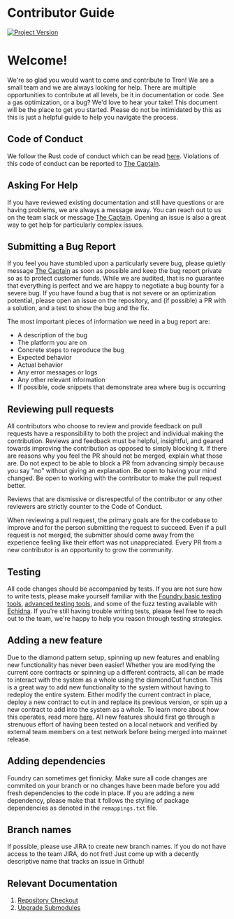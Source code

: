 # Contributor Guide

[![Project Version][version-image]][version-url]

# Welcome!

We're so glad you would want to come and contribute to Tron! We are a small team and we are always looking for help. There are multiple opportunities to contribute at all levels, be it in documentation or code. See a gas optimization, or a bug? We'd love to hear your take! This document will be the place to get you started. Please do not be intimidated by this as this is just a helpful guide to help you navigate the process.


## Code of Conduct

We follow the Rust code of conduct which can be read [here](https://www.rust-lang.org/policies/code-of-conduct). Violations of this code of conduct can be reported to [The Captain](mailto:johnathan@thrackle.io). 

## Asking For Help

If you have reviewed existing documentation and still have questions or are having problems, we are always a message away. You can reach out to us on the team slack or message [The Captain](mailto:johnathan@thrackle.io). Opening an issue is also a great way to get help for particularly complex issues. 

## Submitting a Bug Report

If you feel you have stumbled upon a particularly severe bug, please quietly message [The Captain](mailto:johnathan@thrackle.io) as soon as possible and keep the bug report private so as to protect customer funds. While we are audited, that is no guarantee that everything is perfect and we are happy to negotiate a bug bounty for a severe bug. If you have found a bug that is not severe or an optimization potential, please open an issue on the repository, and (if possible) a PR with a solution, and a test to show the bug and the fix. 

The most important pieces of information we need in a bug report are:

- A description of the bug
- The platform you are on
- Concrete steps to reproduce the bug
- Expected behavior
- Actual behavior
- Any error messages or logs
- Any other relevant information
- If possible, code snippets that demonstrate area where bug is occurring

## Reviewing pull requests

All contributors who choose to review and provide feedback on pull requests have a responsibility to both the project and individual making the contribution. Reviews and feedback must be helpful, insightful, and geared towards improving the contribution as opposed to simply blocking it. If there are reasons why you feel the PR should not be merged, explain what those are. Do not expect to be able to block a PR from advancing simply because you say "no" without giving an explanation. Be open to having your mind changed. Be open to working with the contributor to make the pull request better.

Reviews that are dismissive or disrespectful of the contributor or any other reviewers are strictly counter to the Code of Conduct.

When reviewing a pull request, the primary goals are for the codebase to improve and for the person submitting the request to succeed. Even if a pull request is not merged, the submitter should come away from the experience feeling like their effort was not unappreciated. Every PR from a new contributor is an opportunity to grow the community.

## Testing

All code changes should be accompanied by tests. If you are not sure how to write tests, please make yourself familiar with the [Foundry basic testing tools](https://book.getfoundry.sh/forge/writing-tests), [advanced testing tools](https://book.getfoundry.sh/forge/advanced-testing), and some of the fuzz testing available with [Echidna](https://github.com/crytic/echidna). If you're still having trouble writing tests, please feel free to reach out to the team, we're happy to help you reason through testing strategies.

## Adding a new feature

Due to the diamond pattern setup, spinning up new features and enabling new functionality has never been easier! Whether you are modifying the current core contracts or spinning up a different contracts, all can be made to interact with the system as a whole using the diamondCut function. This is a great way to add new functionality to the system without having to redeploy the entire system. Either modify the current contract in place, deploy a new contract to cut in and replace its previous version, or spin up a new contract to add into the system as a whole. To learn more about how this operates, read more [here](https://eip2535diamonds.substack.com/i/38730553/diamond-upgrades). All new features should first go through a strenuous effort of having been tested on a local network and verified by external team members on a test network before being merged into mainnet release.

## Adding dependencies

Foundry can sometimes get finnicky. Make sure all code changes are commited on your branch or no changes have been made before you add fresh dependencies to the code in place. If you are adding a new dependency, please make that it follows the styling of package dependencies as denoted in the `remappings.txt` file. 

## Branch names

If possible, please use JIRA to create new branch names. If you do not have access to the team JIRA, do not fret! Just come up with a decently descriptive name that tracks an issue in Github!

## Relevant Documentation

1. [Repository Checkout][checkoutRepo-url]
2. [Upgrade Submodules][upgradeSubmodules-url]

<!-- These are the body links -->
[checkoutRepo-url]: ./CHECKOUT-REPO.md
[upgradeSubmodules-url]: ./SUBMODULE-UPGRADE.md

<!-- These are the header links -->
[version-image]: https://img.shields.io/badge/Version-1.1.0-brightgreen?style=for-the-badge&logo=appveyor
[version-url]: https://github.com/thrackle-io/Tron